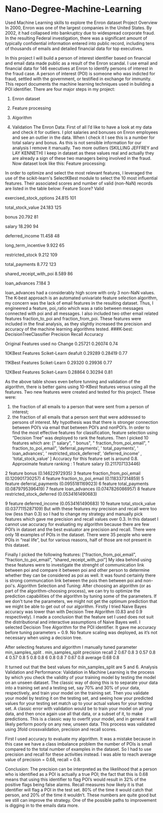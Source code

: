 


# Nano-Degree-Machine-Learning
Used Machine Learning skills to explore the Enron dataset
Project Overview
In 2000, Enron was one of the largest companies in the United States. By 2002, it had collapsed
into bankruptcy due to widespread corporate fraud. In the resulting Federal investigation, there
was a significant amount of typically confidential information entered into public record, including
tens of thousands of emails and detailed financial data for top executives.

In this project I will build a person of interest identifier based on financial and email data made
public as a result of the Enron scandal. I use email and financial data for 146 executives at
Enron to identify persons of interest in the fraud case. A person of interest (POI) is someone
who was indicted for fraud, settled with the government, or testified in exchange for immunity.
This report documents the machine learning techniques used in building a POI identifier.
There are four major steps in my project:
1. Enron dataset
2. Feature processing
3. Algorithm

4. Validation
The Enron Data:
First of all I’d like to have a look at my data and check it for outliers. I plot salaries and bonuses
on Enron employees and see an outlier in the data.
When I check it I see this is a number for total salary and bonus. As this is not sensible
information for our analysis I remove it manually. Two more outliers (SKILLING JEFFREY and
LAY KENNETH) I keep in dataset as these values real and actually they are already a sign of
these two managers being involved in the fraud. Now dataset look like this:
Feature processing:

In order to optimize and select the most relevant features, I leveraged the use of the scikit-learn's SelectKBest module to 
select the 10 most influential features. Their associated scores and number of valid (non-NaN) records are listed in the table below:
Feature                                Score?                        Valid

exercised_stock_options                 24.815                      101

total_stock_value                      24.183                       125

bonus                                 20.792                        81

salary                                 18.290                       94

deferred_income                        11.458                       48

long_term_incentive                    9.922                       65

restricted_stock                      9.212                      109


total_payments                       8.772                       123

shared_receipt_with_poi             8.589                        86

loan_advances                       7.184                         3

loan_advances had a considerably high score with only 3 non-NaN values. The K-best approach is an automated univariate feature selection algorithm, my concern was the lack of email features in the resulting dataset. Thus, I engineered a feature, poi_ratio which was a ratio between messages connected with poi and all messages. I also included two other email related features fraction_to_poi and fraction_from_poi. These features were included in the final analysis, as they slightly increased the precision and accuracy of the machine learning algorithms tested.
###K-best:
DecisionTreeClassifier                Precision            Recall          Accuracy     

Original Features used no Change      0.25721              0.26074         0.74

10KBest Features Sciket-Learn deafult   0.29289            0.28419         0.77

11KBest Features Sciket-Learn           0.29320            0.29936         0.77

12KBest Features Sciket-Learn          0.28864             0.30294         0.81

As the above table shows even before tunning and validation of the algorithm, there is better gains using 10-KBest features versus using all the features.
Two new features were created and tested for this project. These were:
1) the fraction of all emails to a person that were sent from a person of interest;
2) the fraction of all emails that a person sent that were addressed to persons of interest.
My hypothesis was that there is stronger connection between POI’s via email that between POI’s
and nonPOI’s.
In order to find the most effective features for classification, feature selection using “Decision
Tree” was deployed to rank the features. 
 Then I picked 10 features which are:
[" salary", " bonus", " fraction_from_poi_email", " fraction_to_poi_email",
'deferral_payments', ' total_payments', ' loan_advances', ' restricted_stock_deferred',
'deferred_income' , 'total_stock_value' ]
Accuracy for this feature set is around 0.8.
Approximate feature ranking :
1 feature salary (0.211707133446)

2 feature bonus (0.14622972935)
3 feature fraction_from_poi_email (0.120901730257)
4 feature fraction_to_poi_email (0.118337314859)
5 feature deferral_payments (0.0955181169023)
6 feature total_payments (0.0879795396419)
7 feature loan_advances (0.0747826086957)
8 feature restricted_stock_deferred (0.0534161490683)

9 feature deferred_income (0.0534161490683)
10 feature total_stock_value (0.0377115287109)
But with these features my precision and recall were too low (less than 0.3) so I had to change
my strategy and manually pick features which gave me precision and recall values over 0.3. In
this dataset I cannot use accuracy for evaluating my algorithm because there are few POI’s in
dataset and the best evaluator are precision and recall. There were only 18 examples of POIs in
the dataset. There were 35 people who were POIs in “real life”, but for various reasons, half of
those are not present in this dataset.

Finally I picked the following features:
["fraction_from_poi_email", "fraction_to_poi_email", “shared_receipt_with_poi”]
My idea behind using these features were to investigate the strenght of communication link between poi and compare it between poi and other person to determine whether they can be considered as poi as well. It was found certainly there is strong communcation link between the pois then between poi and non-poi's.
Algorithm Selection and Tuning:
After choosing an algorithm (or as part of the algorithm-choosing process), we can try to optimize the prediction capabilities of the algorithm by tuning some of the parameters.
If we don't tune the parameters, we might not get the optimum prediction that we might be able to get out of our algorithm.
Firstly I tried Naive Bayes accuracy was lower than with Decision Tree Algorithm (0.83 and 0.9
respectively). I made a conclusion that the feature set I used does not suit the distributional
and interactive assumptions of Naive Bayes well.
I selected Decision Tree Algorithm for the POI identifier. It gave me accuracy before tuning
parameters = 0.9. No feature scaling was deployed, as it’s not necessary when using a decision
tree.

After selecting features and algorithm I manually tuned parameter min_samples_split .
min_samples_split    precision    recall
      2                0.67        0.8
      3                0.57        0.8
      4                0.57        0.8
      5                0.8         0.8
      6                0.8         0.8
      7                0.67        0.8
   average             0.68        0.8

It turned out that the best values for min_samples_split are 5 and 6.
Analysis Validation and Performance:
Validation in Machine Learning is the process by which you check the validity of your training model by testing the model on an unseen dataset. The classic way of doing this is to separate your data into a training set and a testing set, say 70% and 30% of your data, respectively, and train your model on the training set. Then you validate your model by testing it on the testing set, and seeing how your predicted values for your testing set match up to your actual values for your testing set. A classic error with validation would be to train your model on all your data, and then once again use all that data, or a subset of it, to make predictions. This is a classic way to overfit your model, and in general it will likely perform poorly on any new, unseen data.
This process was validated using 3fold
crossvalidation,
precision and recall scores.

First I used accuracy to evaluate my algorithm. It was a mistake because in this case we have a
class imbalance problem the
number of POIs is small compared to the total number of
examples in the dataset. So I had to use precision and recall for these activities instead.
I was able to reach average value of precision = 0.68, recall = 0.8.

Conclusion:
The precision can be interpreted as the likelihood that a person who is identified as a POI is actually a true POI; the fact that this is 0.68 means that using this identifier to flag POI’s would result in 32% of the positive flags being false alarms. Recall measures how likely it is that identifier will flag a POI in the test set. 80% of the time it would catch that person, and 20% of the time it wouldn’t.
These numbers are quite good but we still can improve the strategy. One of the possible paths to improvement is digging in to the emails data more.

